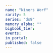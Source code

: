 ```yaml
---
name: "Niners Worf"
rarity: 5
series: "ds9"
memory_alpha: ""
bigbook_tier:
events:
in_portal:
published: false
---
```

